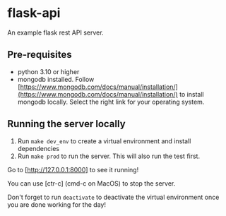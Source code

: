 # flask-api

An example flask rest API server.

## Pre-requisites

- python 3.10 or higher
- mongodb installed. Follow [https://www.mongodb.com/docs/manual/installation/](https://www.mongodb.com/docs/manual/installation/) to install mongodb locally. Select the right link for your operating system.

## Running the server locally

1. Run `make dev_env` to create a virtual environment and install dependencies
2. Run `make prod` to run the server. This will also run the test first. 

Go to [http://127.0.0.1:8000] to see it running!

You can use [ctr-c] (cmd-c on MacOS) to stop the server.

Don't forget to run `deactivate` to deactivate the virtual environment once you are done working for the day!

